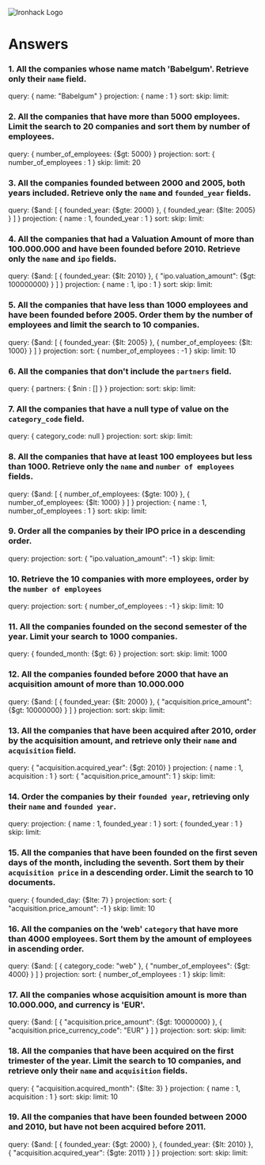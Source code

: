![Ironhack Logo](https://i.imgur.com/1QgrNNw.png)

# Answers

### 1. All the companies whose name match 'Babelgum'. Retrieve only their `name` field.

query: { name: "Babelgum" }
projection: { name : 1 }
sort:
skip:
limit:

### 2. All the companies that have more than 5000 employees. Limit the search to 20 companies and sort them by **number of employees**.

query: { number_of_employees: {$gt: 5000} }
projection:
sort: { number_of_employees : 1 }
skip:
limit: 20

### 3. All the companies founded between 2000 and 2005, both years included. Retrieve only the `name` and `founded_year` fields.

query: {$and: [ { founded_year: {$gte: 2000} }, { founded_year: {$lte: 2005} } ] }
projection: { name : 1, founded_year : 1 }
sort:
skip:
limit:

### 4. All the companies that had a Valuation Amount of more than 100.000.000 and have been founded before 2010. Retrieve only the `name` and `ipo` fields.

query: {$and: [ { founded_year: {$lt: 2010} }, { "ipo.valuation_amount": {$gt: 100000000} } ] }
projection: { name : 1, ipo : 1 }
sort:
skip:
limit:

### 5. All the companies that have less than 1000 employees and have been founded before 2005. Order them by the number of employees and limit the search to 10 companies.

query: {$and: [ { founded_year: {$lt: 2005} }, { number_of_employees: {$lt: 1000} } ] }
projection:
sort: { number_of_employees : -1 }
skip:
limit: 10

### 6. All the companies that don't include the `partners` field.

query: { partners: { $nin : [] } }
projection:
sort:
skip:
limit:

### 7. All the companies that have a null type of value on the `category_code` field.

query: { category_code: null }
projection:
sort:
skip:
limit:

### 8. All the companies that have at least 100 employees but less than 1000. Retrieve only the `name` and `number of employees` fields.

query: {$and: [ { number_of_employees: {$gte: 100} }, { number_of_employees: {$lt: 1000} } ] }
projection: { name : 1, number_of_employees : 1 }
sort:
skip:
limit:

### 9. Order all the companies by their IPO price in a descending order.

query:
projection:
sort: { "ipo.valuation_amount": -1 }
skip:
limit:

### 10. Retrieve the 10 companies with more employees, order by the `number of employees`

query:
projection:
sort: { number_of_employees : -1 }
skip:
limit: 10

### 11. All the companies founded on the second semester of the year. Limit your search to 1000 companies.

query: { founded_month: {$gt: 6} }
projection:
sort:
skip:
limit: 1000

### 12. All the companies founded before 2000 that have an acquisition amount of more than 10.000.000

query: {$and: [ { founded_year: {$lt: 2000} }, { "acquisition.price_amount": {$gt: 10000000} } ] }
projection:
sort:
skip:
limit:

### 13. All the companies that have been acquired after 2010, order by the acquisition amount, and retrieve only their `name` and `acquisition` field.

query: { "acquisition.acquired_year": {$gt: 2010} }
projection: { name : 1, acquisition : 1 }
sort: { "acquisition.price_amount": 1 }
skip:
limit:

### 14. Order the companies by their `founded year`, retrieving only their `name` and `founded year`.

query:
projection: { name : 1, founded_year : 1 }
sort: { founded_year : 1 }
skip:
limit:

### 15. All the companies that have been founded on the first seven days of the month, including the seventh. Sort them by their `acquisition price` in a descending order. Limit the search to 10 documents.

query: { founded_day: {$lte: 7} }
projection:
sort: { "acquisition.price_amount": -1 }
skip:
limit: 10

### 16. All the companies on the 'web' `category` that have more than 4000 employees. Sort them by the amount of employees in ascending order.

query: {$and: [ { category_code: "web" }, { "number_of_employees": {$gt: 4000} } ] }
projection:
sort: { number_of_employees : 1 }
skip:
limit:

### 17. All the companies whose acquisition amount is more than 10.000.000, and currency is 'EUR'.

query: {$and: [ { "acquisition.price_amount": {$gt: 10000000} }, { "acquisition.price_currency_code": "EUR" } ] }
projection:
sort:
skip:
limit:

### 18. All the companies that have been acquired on the first trimester of the year. Limit the search to 10 companies, and retrieve only their `name` and `acquisition` fields.

query: { "acquisition.acquired_month": {$lte: 3} }
projection: { name : 1, acquisition : 1 }
sort:
skip:
limit: 10

### 19. All the companies that have been founded between 2000 and 2010, but have not been acquired before 2011.

query: {$and: [ { founded_year: {$gt: 2000} }, { founded_year: {$lt: 2010} }, { "acquisition.acquired_year": {$gte: 2011} } ] }
projection:
sort:
skip:
limit:
